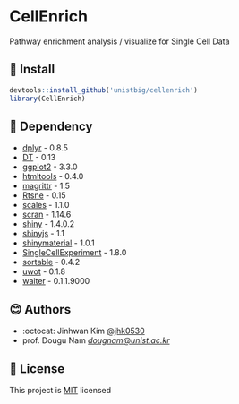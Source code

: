 # CellEnrich 

Pathway enrichment analysis / visualize for Single Cell Data

## :wrench: Install

```R
devtools::install_github('unistbig/cellenrich')
library(CellEnrich)
```
## :paperclip: Dependency

* [dplyr](https://github.com/tidyverse/dplyr) - 0.8.5
* [DT](https://github.com/rstudio/DT) - 0.13
* [ggplot2](https://github.com/tidyverse/ggplot2) - 3.3.0
* [htmltools](https://github.com/rstudio/htmltools) - 0.4.0
* [magrittr](https://github.com/tidyverse/magrittr) - 1.5
* [Rtsne](https://github.com/jkrijthe/Rtsne) - 0.15
* [scales](https://github.com/r-lib/scales) - 1.1.0
* [scran](https://git.bioconductor.org/packages/scran) - 1.14.6
* [shiny](https://github.com/rstudio/shiny) - 1.4.0.2
* [shinyjs](https://github.com/daattali/shinyjs) - 1.1
* [shinymaterial](https://github.com/ericrayanderson/shinymaterial) - 1.0.1
* [SingleCellExperiment](https://git.bioconductor.org/packages/SingleCellExperiment) - 1.8.0
* [sortable](https://github.com/rstudio/sortable) - 0.4.2
* [uwot](https://github.com/jlmelville/uwot) - 0.1.8
* [waiter](https://github.com/JohnCoene/waiter) - 0.1.1.9000

## :blush: Authors
* :octocat: Jinhwan Kim [@jhk0530](http://github.com/jhk0530)
* prof. Dougu Nam *dougnam@unist.ac.kr*

## :memo: License
This project is [MIT](https://opensource.org/licenses/MIT) licensed
